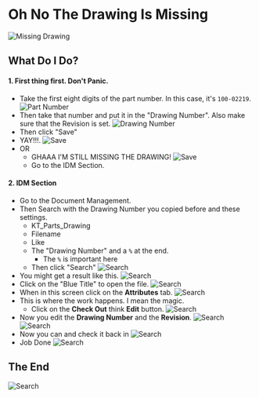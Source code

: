 # Oh No The Drawing Is Missing

![Missing Drawing](https://raw.githubusercontent.com/Karavan-Trailers/How-To-Sheets/main/img/PartsDrawing/ItemOhNoes.png)

## What Do I Do?
#### 1. First thing first. Don't Panic.
 + Take the first eight digits of the part number. In this case, it's `100-02219`.
![Part Number](https://raw.githubusercontent.com/Karavan-Trailers/How-To-Sheets/main/img/PartsDrawing/1.png)
 + Then take that number and put it in the "Drawing Number". Also make sure that the Revision is set.
 ![Drawing Number](https://raw.githubusercontent.com/Karavan-Trailers/How-To-Sheets/main/img/PartsDrawing/2.png)
 + Then click "Save"
+ YAY!!!.
    ![Save](https://raw.githubusercontent.com/Karavan-Trailers/How-To-Sheets/main/img/PartsDrawing/FIN.png)
+ OR
    + GHAAA I'M STILL MISSING THE DRAWING!
    ![Save](https://raw.githubusercontent.com/Karavan-Trailers/How-To-Sheets/main/img/PartsDrawing/OH_No.png)
    + Go to the IDM Section.
#### 2. IDM Section
+ Go to the Document Management.
+ Then Search with the Drawing Number you copied before and these settings.
    + KT_Parts_Drawing
    + Filename
    + Like
    + The "Drawing Number" and a `%` at the end.
      + The `%` is important here
    + Then click "Search"
![Search](https://raw.githubusercontent.com/Karavan-Trailers/How-To-Sheets/main/img/PartsDrawing/IDM_Search.png)
+ You might get a result like this.
![Search](https://raw.githubusercontent.com/Karavan-Trailers/How-To-Sheets/main/img/PartsDrawing/IDM_SearchResult.png)
+ Click on the "Blue Title" to open the file.
![Search](https://raw.githubusercontent.com/Karavan-Trailers/How-To-Sheets/main/img/PartsDrawing/IDM_SearchResultBlue.png)
+ When in this screen click on the __Attributes__ tab.
![Search](https://raw.githubusercontent.com/Karavan-Trailers/How-To-Sheets/main/img/PartsDrawing/IDM_ResultClicked_in.png)
+ This is where the work happens. I mean the magic.
    + Click on the __Check Out__ think __Edit__ button.
![Search](https://raw.githubusercontent.com/Karavan-Trailers/How-To-Sheets/main/img/PartsDrawing/IDM_Att.png)
+ Now you edit the __Drawing Number__ and the __Revision__.
![Search](https://raw.githubusercontent.com/Karavan-Trailers/How-To-Sheets/main/img/PartsDrawing/IDM_Checkout.png)
![Search](https://raw.githubusercontent.com/Karavan-Trailers/How-To-Sheets/main/img/PartsDrawing/IDM_Fill_in.png)
+ Now you can and check it back in
![Search](https://raw.githubusercontent.com/Karavan-Trailers/How-To-Sheets/main/img/PartsDrawing/IDM_Checkin.png)
+ Job Done
![Search](https://raw.githubusercontent.com/Karavan-Trailers/How-To-Sheets/main/img/PartsDrawing/IDM_FilledAndChecked_in.png)

## The End
![Search](https://raw.githubusercontent.com/Karavan-Trailers/How-To-Sheets/main/img/PartsDrawing/FIN.png)